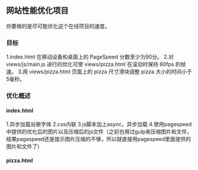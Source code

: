## 网站性能优化项目

你要做的是尽可能优化这个在线项目的速度。

### 目标

  1.index.html 在移动设备和桌面上的 PageSpeed 分数至少为90分。
  2.对 views/js/main.js 进行的优化可使 views/pizza.html 在滚动时保持 60fps 的帧速。
  3.用 views/pizza.html 页面上的 pizza 尺寸滑块调整 pizza 大小的时间小于5毫秒。

### 优化概述

#### index.html
  1.异步加载谷歌字体
  2.css内联
  3.js脚本加上async，异步加载
  4.使用pagespeed中提供的优化后的图片以及压缩后的js文件（之前也用过gulp来压缩图片和文件，结果pagespeed还是提示图片压缩的不够，所以就直接用pagespeed里面提供的图片和文件了）

#### pizza.html
